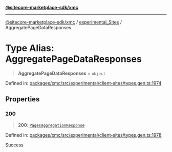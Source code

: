 [**@sitecore-marketplace-sdk/xmc**](../../../../README.md)

***

[@sitecore-marketplace-sdk/xmc](../../../../README.md) / [experimental\_Sites](../README.md) / AggregatePageDataResponses

# Type Alias: AggregatePageDataResponses

> **AggregatePageDataResponses** = `object`

Defined in: [packages/xmc/src/experimental/client-sites/types.gen.ts:1974](https://github.com/Sitecore/marketplace-sdk/blob/main/packages/xmc/src/experimental/client-sites/types.gen.ts#L1974)

## Properties

### 200

> **200**: [`PagesAggregationResponse`](PagesAggregationResponse.md)

Defined in: [packages/xmc/src/experimental/client-sites/types.gen.ts:1978](https://github.com/Sitecore/marketplace-sdk/blob/main/packages/xmc/src/experimental/client-sites/types.gen.ts#L1978)

Success
